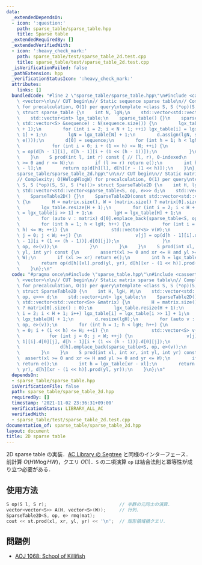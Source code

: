 ```yaml
---
data:
  _extendedDependsOn:
  - icon: ':question:'
    path: sparse_table/sparse_table.hpp
    title: Sparse table
  _extendedRequiredBy: []
  _extendedVerifiedWith:
  - icon: ':heavy_check_mark:'
    path: sparse_table/test/sparse_table_2d.test.cpp
    title: sparse_table/test/sparse_table_2d.test.cpp
  _isVerificationFailed: false
  _pathExtension: hpp
  _verificationStatusIcon: ':heavy_check_mark:'
  attributes:
    links: []
  bundledCode: "#line 2 \"sparse_table/sparse_table.hpp\"\n#include <cassert>\n#include\
    \ <vector>\n\n// CUT begin\n// Static sequence sparse table\n// Complexity: O(NlogN)\
    \ for precalculation, O(1) per query\ntemplate <class S, S (*op)(S, S), S (*e)()>\
    \ struct sparse_table {\n    int N, lgN;\n    std::vector<std::vector<S>> d;\n\
    \    std::vector<int> lgx_table;\n    sparse_table() {}\n    sparse_table(const\
    \ std::vector<S> &sequence) : N(sequence.size()) {\n        lgx_table.resize(N\
    \ + 1);\n        for (int i = 2; i < N + 1; ++i) lgx_table[i] = lgx_table[i >>\
    \ 1] + 1;\n        lgN = lgx_table[N] + 1;\n        d.assign(lgN, std::vector<S>(N,\
    \ e()));\n        d[0] = sequence;\n        for (int h = 1; h < lgN; ++h) {\n\
    \            for (int i = 0; i + (1 << h) <= N; ++i) {\n                d[h][i]\
    \ = op(d[h - 1][i], d[h - 1][i + (1 << (h - 1))]);\n            }\n        }\n\
    \    }\n    S prod(int l, int r) const { // [l, r), 0-indexed\n        assert(l\
    \ >= 0 and r <= N);\n        if (l >= r) return e();\n        int h = lgx_table[r\
    \ - l];\n        return op(d[h][l], d[h][r - (1 << h)]);\n    }\n};\n#line 5 \"\
    sparse_table/sparse_table_2d.hpp\"\n\n// CUT begin\n// Static matrix sparse table\n\
    // Complexity; O(HWlogHlogW) for precalculation, O(1) per query\ntemplate <class\
    \ S, S (*op)(S, S), S (*e)()> struct SparseTable2D {\n    int H, lgH, W;\n   \
    \ std::vector<std::vector<sparse_table<S, op, e>>> d;\n    std::vector<int> lgx_table;\n\
    \    SparseTable2D() {}\n    SparseTable2D(const std::vector<std::vector<S>> &matrix)\
    \ {\n        H = matrix.size(), W = (matrix.size() ? matrix[0].size() : 0);\n\
    \        lgx_table.resize(H + 1);\n        for (int i = 2; i < H + 1; i++) lgx_table[i]\
    \ = lgx_table[i >> 1] + 1;\n        lgH = lgx_table[H] + 1;\n        d.resize(lgH);\n\
    \        for (auto v : matrix) d[0].emplace_back(sparse_table<S, op, e>(v));\n\
    \        for (int h = 1; h < lgH; h++) {\n            for (int i = 0; i + (1 <<\
    \ h) <= H; ++i) {\n                std::vector<S> v(W);\n                for (int\
    \ j = 0; j < W; ++j) {\n                    v[j] = op(d[h - 1][i].d[0][j], d[h\
    \ - 1][i + (1 << (h - 1))].d[0][j]);\n                }\n                d[h].emplace_back(sparse_table<S,\
    \ op, e>(v));\n            }\n        }\n    }\n    S prod(int xl, int xr, int\
    \ yl, int yr) const {\n        assert(xl >= 0 and xr <= H and yl >= 0 and yr <=\
    \ W);\n        if (xl >= xr) return e();\n        int h = lgx_table[xr - xl];\n\
    \        return op(d[h][xl].prod(yl, yr), d[h][xr - (1 << h)].prod(yl, yr));\n\
    \    }\n};\n"
  code: "#pragma once\n#include \"sparse_table.hpp\"\n#include <cassert>\n#include\
    \ <vector>\n\n// CUT begin\n// Static matrix sparse table\n// Complexity; O(HWlogHlogW)\
    \ for precalculation, O(1) per query\ntemplate <class S, S (*op)(S, S), S (*e)()>\
    \ struct SparseTable2D {\n    int H, lgH, W;\n    std::vector<std::vector<sparse_table<S,\
    \ op, e>>> d;\n    std::vector<int> lgx_table;\n    SparseTable2D() {}\n    SparseTable2D(const\
    \ std::vector<std::vector<S>> &matrix) {\n        H = matrix.size(), W = (matrix.size()\
    \ ? matrix[0].size() : 0);\n        lgx_table.resize(H + 1);\n        for (int\
    \ i = 2; i < H + 1; i++) lgx_table[i] = lgx_table[i >> 1] + 1;\n        lgH =\
    \ lgx_table[H] + 1;\n        d.resize(lgH);\n        for (auto v : matrix) d[0].emplace_back(sparse_table<S,\
    \ op, e>(v));\n        for (int h = 1; h < lgH; h++) {\n            for (int i\
    \ = 0; i + (1 << h) <= H; ++i) {\n                std::vector<S> v(W);\n     \
    \           for (int j = 0; j < W; ++j) {\n                    v[j] = op(d[h -\
    \ 1][i].d[0][j], d[h - 1][i + (1 << (h - 1))].d[0][j]);\n                }\n \
    \               d[h].emplace_back(sparse_table<S, op, e>(v));\n            }\n\
    \        }\n    }\n    S prod(int xl, int xr, int yl, int yr) const {\n      \
    \  assert(xl >= 0 and xr <= H and yl >= 0 and yr <= W);\n        if (xl >= xr)\
    \ return e();\n        int h = lgx_table[xr - xl];\n        return op(d[h][xl].prod(yl,\
    \ yr), d[h][xr - (1 << h)].prod(yl, yr));\n    }\n};\n"
  dependsOn:
  - sparse_table/sparse_table.hpp
  isVerificationFile: false
  path: sparse_table/sparse_table_2d.hpp
  requiredBy: []
  timestamp: '2021-11-02 23:36:31+09:00'
  verificationStatus: LIBRARY_ALL_AC
  verifiedWith:
  - sparse_table/test/sparse_table_2d.test.cpp
documentation_of: sparse_table/sparse_table_2d.hpp
layout: document
title: 2D sparse table
---
```


2D sparse table の実装．[AC Library の Segtree](https://atcoder.github.io/ac-library/document_ja/segtree.html) と同様のインターフェース．前計算 $O(HW \log HW)$，クエリ $O(1)$．`S` の二項演算 `op` は結合法則と冪等性が成り立つ必要がある．

## 使用方法

```cpp
S op(S l, S r);                           // 半群の元同士の演算．
vector<vector<S>> A(H, vector<S>(W));     // 行列．
SparseTable2D<S, op, e> rmq(mat);
cout << st.prod(xl, xr, yl, yr) << '\n';  // 矩形領域積クエリ．
```

## 問題例

- [AOJ 1068: School of Killifish](https://judge.u-aizu.ac.jp/onlinejudge/description.jsp?id=1068)
